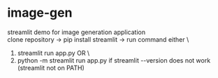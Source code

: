 # image-gen
streamlit demo for image generation application \
clone repository -> pip install streamlit -> run command either \
1. streamlit run app.py OR \
2. python -m streamlit run app.py if streamlit --version does not work (streamlit not on PATH)
